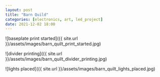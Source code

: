 ```yaml
---
layout: post
title: "Barn Quild"
categories: [electronics, art, led_project]
date: 2021-12-02 18:00
---
```


![baseplate print started]({{ site.url }}/assets/images/barn_quilt_print_started.jpg)

![divider printing]({{ site.url }}/assets/images/barn_quilt_divider_printing.jpg)

![lights placed]({{ site.url }}/assets/images/barn_quilt_lights_placed.jpg)
